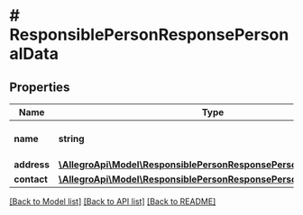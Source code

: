 # # ResponsiblePersonResponsePersonalData

## Properties

Name | Type | Description | Notes
------------ | ------------- | ------------- | -------------
**name** | **string** | Name of responsible person. | [optional]
**address** | [**\AllegroApi\Model\ResponsiblePersonResponsePersonalDataAddress**](ResponsiblePersonResponsePersonalDataAddress.md) |  | [optional]
**contact** | [**\AllegroApi\Model\ResponsiblePersonResponsePersonalDataContact**](ResponsiblePersonResponsePersonalDataContact.md) |  | [optional]

[[Back to Model list]](../../README.md#models) [[Back to API list]](../../README.md#endpoints) [[Back to README]](../../README.md)
